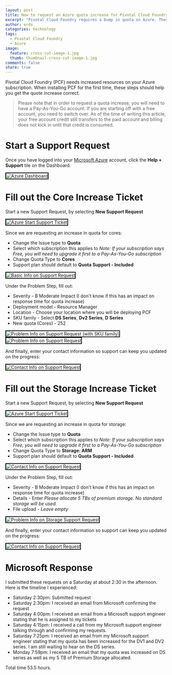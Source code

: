 ```yaml
---
layout: post
title: How to request an Azure quota increase for Pivotal Cloud Foundry
excerpt: "Pivotal Cloud Foundry requires a bump in quota on Azure. These steps will help you request the correct quota."
author: erds
categories: technology
tags:
  - Pivotal Cloud Foundry
  - Azure
image:
  feature: cross-cut-image-1.jpg
  thumb: thumbnail-cross-cut-image-1.jpg
comments: false
share: true
---
```


Pivotal Cloud Foundry (PCF) needs increased resources on your Azure subscription. When installing PCF for the first time, these steps should help you get the quote increase correct.

> Please note that in order to request a quota increase, you will need to have a Pay-As-You-Go account. If you are starting off with a free account, you need to switch over. As of the time of writing this article, your free account credit still transfers to the paid account and billing does not kick in until that credit is consumed.

# Start a Support Request

Once you have logged into your <a href="https://portal.azure.com" target="\_blank">Microsoft Azure</a> account, click the **Help + Support** tile on the Dashboard.

<img alt="Azure Dashboard" style="border:2px solid #000" src="{{ site.url }}/images/azure-quota-increase/Azure-Dashboard-1200.jpg"/>

# Fill out the Core Increase Ticket

Start a new Support Request, by selecting **New Support Request**

<img alt="Azure Start Support Ticket" style="border:2px solid #000" src="{{ site.url }}/images/azure-quota-increase/Azure-Dashboard-Start-Ticket-1200.jpg"/>

Since we are requesting an increase in quota for cores:
* Change the Issue type to **Quota**
* Select which subscription this applies to
  *Note: If your subscription says Free, you will need to upgrade it first to a Pay-As-You-Go subscription*
* Change Quota Type to **Cores**
* Support plan should default to **Quota Support - Included**

<img alt="Basic Info on Support Request" style="border:2px solid #000" src="{{ site.url }}/images/azure-quota-increase/Quota-First-Step-1200.jpg"/>

Under the Problem Step, fill out:
* Severity - B Moderate Impact (I don't know if this has an impact on response time for quota increase)
* Deployment model - Resource Manager
* Location - Choose your location where you will be deploying PCF
* SKU family - Select **DS Series**, **Dv2 Series**, **D Series**
* New quota (Cores) - 252

<img alt="Problem Info on Support Request (with SKU family)" style="border:2px solid #000" src="{{ site.url }}/images/azure-quota-increase/Quota-Step-2a-1200.jpg"/>

<img alt="Problem Info on Support Request" style="border:2px solid #000" src="{{ site.url }}/images/azure-quota-increase/Quota-Step-2b-1200.jpg"/>

And finally, enter your contact information so support can keep you updated on the progress:

<img alt="Contact Info on Support Request" style="border:2px solid #000" src="{{ site.url }}/images/azure-quota-increase/Quota-Step-3-1200.jpg"/>

# Fill out the Storage Increase Ticket

Start a new Support Request, by selecting **New Support Request**

<img alt="Azure Start Support Ticket" style="border:2px solid #000" src="{{ site.url }}/images/azure-quota-increase/Azure-Dashboard-Start-Ticket-1200.jpg"/>

Since we are requesting an increase in quota for storage:
* Change the Issue type to **Quota**
* Select which subscription this applies to
  *Note: If your subscription says Free, you will need to upgrade it first to a Pay-As-You-Go subscription*
* Change Quota Type to **Storage: ARM**
* Support plan should default to **Quota Support - Included**

<img alt="Contact Info on Support Request" style="border:2px solid #000" src="{{ site.url }}/images/azure-quota-increase/Quota-Step-4-1200.jpg"/>

Under the Problem Step, fill out:
* Severity - B Moderate Impact (I don't know if this has an impact on response time for quota increase)
* Details - Enter *Please allocate 5 TBs of premium storage. No standard storage will be used.*
* File upload - *Leave empty*

<img alt="Problem Info on Storage Support Request" style="border:2px solid #000" src="{{ site.url }}/images/azure-quota-increase/Quota-Step-5-1200.jpg"/>

And finally, enter your contact information so support can keep you updated on the progress:

<img alt="Contact Info on Support Request" style="border:2px solid #000" src="{{ site.url }}/images/azure-quota-increase/Quota-Step-3-1200.jpg"/>

# Microsoft Response

I submitted these requests on a Saturday at about 2:30 in the afternoon. Here is the timeline I experienced:

* Saturday 2:30pm: Submitted request
* Saturday 2:30pm: I received an email from Microsoft confirming the request
* Saturday 4:00pm: I received an email from a Microsoft support engineer stating that he is assigned to my tickets
* Saturday 4:15pm: I received a call from my Microsoft support engineer talking through and confirming my requests.
* Saturday 7:25pm: I received an email from my Microsoft support engineer stating that my quota has been increased for the DV1 and DV2 series. I am still waiting to hear on the DS series.
* Monday 7:59pm: I received an email that my quota was increased on DS series as well as my 5 TB of Premium Storage allocated.

Total time 53.5 hours. 
